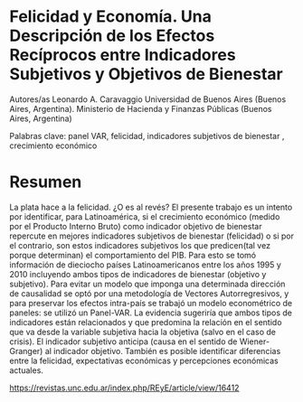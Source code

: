 # Felicidad y Economía. Una Descripción de los Efectos Recíprocos entre Indicadores Subjetivos y Objetivos de Bienestar

Autores/as
Leonardo A. Caravaggio
Universidad de Buenos Aires (Buenos Aires, Argentina). Ministerio de Hacienda y Finanzas Públicas (Buenos Aires, Argentina)

Palabras clave: panel VAR, felicidad, indicadores subjetivos de bienestar , crecimiento económico

# Resumen
La plata hace a la felicidad. ¿O es al revés? El presente trabajo es un intento por identificar, para Latinoamérica, si el crecimiento económico (medido por el Producto Interno Bruto) como indicador objetivo de bienestar repercute en mejores indicadores subjetivos de bienestar (felicidad) o si por el contrario, son estos indicadores subjetivos los que predicen(tal vez porque determinan) el comportamiento del PIB. Para esto se tomó información de dieciocho países Latinoamericanos entre los años 1995 y 2010 incluyendo ambos tipos de indicadores de bienestar (objetivo y subjetivo). Para evitar un modelo que imponga una determinada dirección de causalidad se optó por una metodología de Vectores Autorregresivos, y para preservar los efectos intra-país se trabajó un modelo econométrico de paneles: se utilizó un Panel-VAR. La evidencia sugeriría que ambos tipos de indicadores están relacionados y que predomina la relación en el sentido que va desde la variable subjetiva hacia la objetiva (salvo en el caso de crisis). El indicador subjetivo anticipa (causa en el sentido de Wiener-Granger) al indicador objetivo. También es posible identificar diferencias entre la felicidad, expectativas económicas y percepciones económicas actuales.

https://revistas.unc.edu.ar/index.php/REyE/article/view/16412
